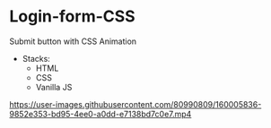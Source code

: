 ﻿# Login-form-CSS

Submit button with CSS Animation

* Stacks:
    - HTML
    - CSS
    - Vanilla JS
  



https://user-images.githubusercontent.com/80990809/160005836-9852e353-bd95-4ee0-a0dd-e7138bd7c0e7.mp4

